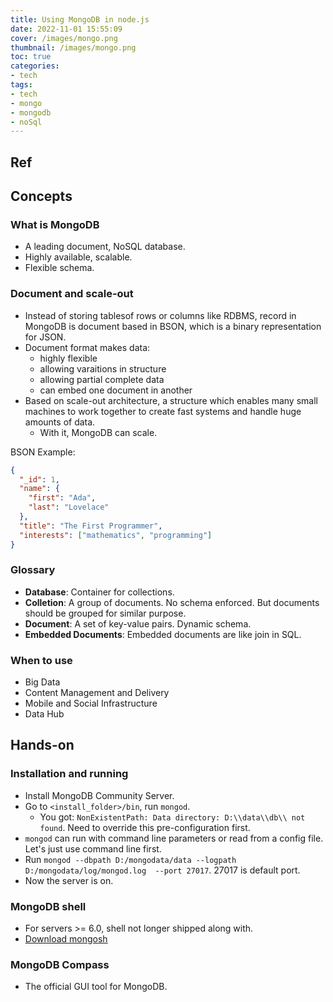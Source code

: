 ```yaml
---
title: Using MongoDB in node.js
date: 2022-11-01 15:55:09
cover: /images/mongo.png
thumbnail: /images/mongo.png
toc: true
categories:
- tech
tags:
- tech
- mongo
- mongodb
- noSql
---
```


## Ref

## Concepts

### What is MongoDB

- A leading document, NoSQL database.
- Highly available, scalable.
- Flexible schema.

### Document and scale-out

- Instead of storing tablesof rows or columns like RDBMS, record in MongoDB is document based in BSON, which is a binary representation for JSON.
- Document format makes data:
  - highly flexible
  - allowing varaitions in structure
  - allowing partial complete data
  - can embed one document in another
- Based on scale-out architecture, a structure which enables many small machines to work together to create fast systems and handle huge amounts of data.
  - With it, MongoDB can scale.

BSON Example:

``` json
{
  "_id": 1,
  "name": {
    "first": "Ada",
    "last": "Lovelace"
  },
  "title": "The First Programmer",
  "interests": ["mathematics", "programming"]
}
```

### Glossary

- **Database**: Container for collections.
- **Colletion**: A group of documents. No schema enforced. But documents should be grouped for similar purpose.
- **Document**: A set of key-value pairs. Dynamic schema.
- **Embedded Documents**: Embedded documents are like join in SQL.


### When to use

- Big Data
- Content Management and Delivery
- Mobile and Social Infrastructure
- Data Hub


## Hands-on

### Installation and running

- Install MongoDB Community Server.
- Go to `<install_folder>/bin`, run `mongod`.
  - You got: `NonExistentPath: Data directory: D:\\data\\db\\ not found`. Need to override this pre-configuration first.
- `mongod` can run with command line parameters or read from a config file. Let's just use command line first.  
- Run `mongod --dbpath D:/mongodata/data --logpath D:/mongodata/log/mongod.log  --port 27017`. 27017 is default port.
- Now the server is on.

### MongoDB shell

- For servers >= 6.0, shell not longer shipped along with.
- [Download mongosh](https://www.mongodb.com/try/download/shell)

### MongoDB Compass

- The official GUI tool for MongoDB.

